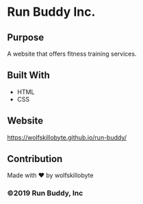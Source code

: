 # Run Buddy Inc.

## Purpose
A website that offers fitness training services.

## Built With
* HTML
* CSS

## Website
https://wolfskillobyte.github.io/run-buddy/

## Contribution
Made with ❤️ by wolfskillobyte

### ©️2019 Run Buddy, Inc 
